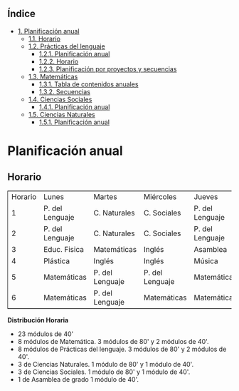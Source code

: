 <div id="table-of-contents">
<h2>Índice</h2>
<div id="text-table-of-contents">
<ul>
<li><a href="#orgff2496f">1. Planificación anual</a>
<ul>
<li><a href="#org683e895">1.1. Horario</a></li>
<li><a href="#org40e8c94">1.2. Prácticas del lenguaje</a>
<ul>
<li><a href="#orgee7580d">1.2.1. Planificación anual</a></li>
<li><a href="#orgbdaf6ed">1.2.2. Horario</a></li>
<li><a href="#orgd390d6e">1.2.3. Planificación por proyectos y secuencias</a></li>
</ul>
</li>
<li><a href="#org63a030c">1.3. Matemáticas</a>
<ul>
<li><a href="#org72bd83e">1.3.1. Tabla de contenidos anuales</a></li>
<li><a href="#org4843111">1.3.2. Secuencias</a></li>
</ul>
</li>
<li><a href="#orgd04b4c2">1.4. Ciencias Sociales</a>
<ul>
<li><a href="#orgbb64df7">1.4.1. Planificación anual</a></li>
</ul>
</li>
<li><a href="#org42ba9c9">1.5. Ciencias Naturales</a>
<ul>
<li><a href="#orgedcc001">1.5.1. Planificación anual</a></li>
</ul>
</li>
</ul>
</li>
</ul>
</div>
</div>

<a id="orgff2496f"></a>

# Planificación anual


<a id="org683e895"></a>

## Horario

<table border="2" cellspacing="0" cellpadding="6" rules="groups" frame="hsides">


<colgroup>
<col  class="org-right" />

<col  class="org-left" />

<col  class="org-left" />

<col  class="org-left" />

<col  class="org-left" />

<col  class="org-left" />
</colgroup>
<tbody>
<tr>
<td class="org-right">Horario</td>
<td class="org-left">Lunes</td>
<td class="org-left">Martes</td>
<td class="org-left">Miércoles</td>
<td class="org-left">Jueves</td>
<td class="org-left">Viernes</td>
</tr>


<tr>
<td class="org-right">1</td>
<td class="org-left">P. del Lenguaje</td>
<td class="org-left">C. Naturales</td>
<td class="org-left">C. Sociales</td>
<td class="org-left">P. del Lenguaje</td>
<td class="org-left">Matemáticas</td>
</tr>


<tr>
<td class="org-right">2</td>
<td class="org-left">P. del Lenguaje</td>
<td class="org-left">C. Naturales</td>
<td class="org-left">C. Sociales</td>
<td class="org-left">P. del Lenguaje</td>
<td class="org-left">Matemáticas</td>
</tr>


<tr>
<td class="org-right">3</td>
<td class="org-left">Educ. Fisica</td>
<td class="org-left">Matemáticas</td>
<td class="org-left">Inglés</td>
<td class="org-left">Asamblea</td>
<td class="org-left">Educ. Física</td>
</tr>


<tr>
<td class="org-right">4</td>
<td class="org-left">Plástica</td>
<td class="org-left">Inglés</td>
<td class="org-left">Inglés</td>
<td class="org-left">Música</td>
<td class="org-left">C. Sociales</td>
</tr>


<tr>
<td class="org-right">5</td>
<td class="org-left">Matemáticas</td>
<td class="org-left">P. del Lenguaje</td>
<td class="org-left">P. del Lenguaje</td>
<td class="org-left">Matemáticas</td>
<td class="org-left">C. Naturales</td>
</tr>


<tr>
<td class="org-right">6</td>
<td class="org-left">Matemáticas</td>
<td class="org-left">P. del Lenguaje</td>
<td class="org-left">Matemáticas</td>
<td class="org-left">Matemáticas</td>
<td class="org-left">P. Del Lenguaje</td>
</tr>
</tbody>
</table>

**Distribución Horaria**

-   23 módulos de 40'
-   8 módulos de Matemática. 3 módulos de 80' y 2 módulos de 40'.
-   8 módulos de Prácticas del lenguaje. 3 módulos de 80' y 2 módulos de 40'.
-   3 de Ciencias Naturales. 1 módulo de 80' y 1 módulo de 40'.
-   3 de Ciencias Sociales. 1 módulo de 80' y 1 módulo de 40'.
-   1 de Asamblea de grado 1 módulo de 40'.


<a id="org40e8c94"></a>

